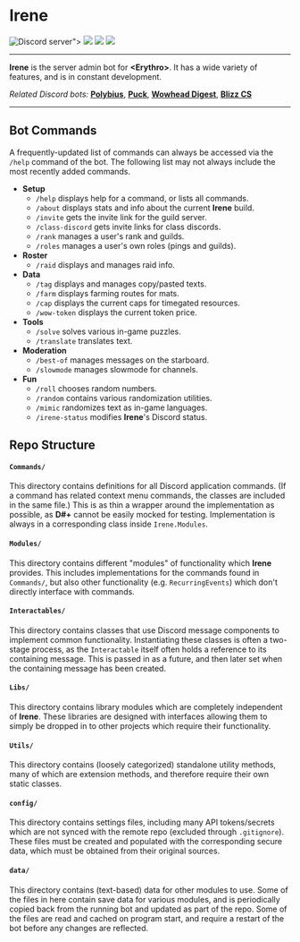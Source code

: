 # Irene

![<Erythro> Discord server">](https://img.shields.io/discord/317723973968461824?label=%3CErythro%3E&logo=discord&logoColor=fff&style=flat-square)
<a href="https://github.com/ErythroGuild/irene/releases/latest" alt="Latest release">
	<img src="https://img.shields.io/github/v/release/ErythroGuild/irene?style=flat-square" /></a>
<a href="https://github.com/ErythroGuild/irene/commits" alt="Commit activity">
	<img src="https://img.shields.io/github/commit-activity/m/ErythroGuild/irene?style=flat-square" /></a>
<a href="https://github.com/ErythroGuild/irene/blob/master/License.md" alt="License">
	<img src="https://img.shields.io/github/license/ErythroGuild/irene?style=flat-square" /></a>

----

**Irene** is the server admin bot for **\<Erythro\>**. It has a wide variety
of features, and is in constant development.

*Related Discord bots:*
**[Polybius](https://github.com/ErythroGuild/polybius)**,
**[Puck](https://github.com/ErythroGuild/puck)**,
**[Wowhead Digest](https://github.com/ErythroGuild/wowhead-digest)**,
**[Blizz CS](https://github.com/ErythroGuild/BlizzCS)**

----

## Bot Commands

A frequently-updated list of commands can always be accessed via the `/help`
command of the bot. The following list may not always include the most
recently added commands.

* **Setup**
	* `/help` displays help for a command, or lists all commands.
	* `/about` displays stats and info about the current **Irene** build.
	* `/invite` gets the invite link for the guild server.
	* `/class-discord` gets invite links for class discords.
	* `/rank` manages a user's rank and guilds.
	* `/roles` manages a user's own roles (pings and guilds).
* **Roster**
	* `/raid` displays and manages raid info.
* **Data**
	* `/tag` displays and manages copy/pasted texts.
	* `/farm` displays farming routes for mats.
	* `/cap` displays the current caps for timegated resources.
	* `/wow-token` displays the current token price.
* **Tools**
	* `/solve` solves various in-game puzzles.
	* `/translate` translates text.
* **Moderation**
	* `/best-of` manages messages on the starboard.
	* `/slowmode` manages slowmode for channels.
* **Fun**
	* `/roll` chooses random numbers.
	* `/random` contains various randomization utilities.
	* `/mimic` randomizes text as in-game languages.
	* `/irene-status` modifies **Irene**'s Discord status.

## Repo Structure

#### **`Commands/`**
This directory contains definitions for all Discord application commands.
(If a command has related context menu commands, the classes are included
in the same file.) This is as thin a  wrapper around the implementation
as possible, as **D#+** cannot be easily mocked for testing. Implementation
is always in a corresponding class inside `Irene.Modules`.

#### **`Modules/`**
This directory contains different "modules" of functionality which **Irene**
provides. This includes implementations for the commands found in `Commands/`,
but also other functionality (e.g. `RecurringEvents`) which don't directly
interface with commands.

#### **`Interactables/`**
This directory contains classes that use Discord message components to
implement common functionality. Instantiating these classes is often a
two-stage process, as the `Interactable` itself often holds a reference
to its containing message. This is passed in as a future, and then later
set when the containing message has been created.

#### **`Libs/`**
This directory contains library modules which are completely independent
of **Irene**. These libraries are designed with interfaces allowing them
to simply be dropped in to other projects which require their functionality.

#### **`Utils/`**
This directory contains (loosely categorized) standalone utility methods,
many of which are extension methods, and therefore require their own static
classes.

#### **`config/`**
This directory contains settings files, including many API tokens/secrets
which are not synced with the remote repo (excluded through `.gitignore`).
These files must be created and populated with the corresponding secure
data, which must be obtained from their original sources.

#### **`data/`**
This directory contains (text-based) data for other modules to use. Some
of the files in here contain save data for various modules, and is periodically
copied back from the running bot and updated as part of the repo. Some
of the files are read and cached on program start, and require a restart
of the bot before any changes are reflected.
